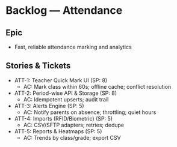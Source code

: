 # Backlog — Attendance

## Epic
- Fast, reliable attendance marking and analytics

## Stories & Tickets
- ATT-1: Teacher Quick Mark UI (SP: 8)
  - AC: Mark class within 60s; offline cache; conflict resolution
- ATT-2: Period-wise API & Storage (SP: 8)
  - AC: Idempotent upserts; audit trail
- ATT-3: Alerts Engine (SP: 5)
  - AC: Notify parents on absence; throttling; quiet hours
- ATT-4: Imports (RFID/Biometric) (SP: 5)
  - AC: CSV/SFTP adapters; retries; dedupe
- ATT-5: Reports & Heatmaps (SP: 5)
  - AC: Trends by class/grade; export CSV
